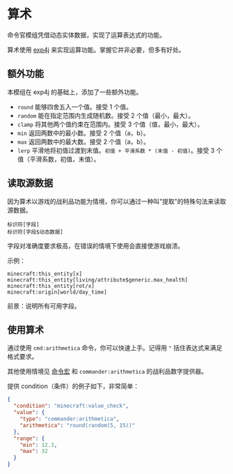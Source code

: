 # 算术

命令官模组凭借动态实体数据，实现了运算表达式的功能。

算术使用 [exp4j](https://www.objecthunter.net/exp4j/index.html) 来实现运算功能。掌握它并非必要，但多有好处。

## 额外功能

本模组在 exp4j 的基础上，添加了一些额外功能。

- `round` 能够四舍五入一个值。接受 1 个值。
- `random` 能在指定范围内生成随机数。接受 2 个值（最小，最大）。
- `clamp` 将其他两个值约束在范围内。接受 3 个值（值，最小，最大）。
- `min` 返回两数中的最小数。接受 2 个值（a，b）。
- `max` 返回两数中的最大数。接受 2 个值（a，b）。
- `lerp` 平滑地将初值过渡到末值。`初值 + 平滑系数 * (末值 - 初值)`。接受 3 个值（平滑系数，初值，末值）。

## 读取源数据

因为算术以游戏的战利品功能为情境，你可以通过一种叫"提取"的特殊句法来读取源数据。
```
标识符[字段]
标识符[字段$动态数据]
```
字段对准确度要求极高，在错误的情境下使用会直接使游戏崩溃。

示例：
```
minecraft:this_entity[x]
minecraft:this_entity[living/attribute$generic.max_health]
minecraft:this_entity[rot/x]
minecraft:origin[world/day_time]
```

前景：说明所有可用字段。

## 使用算术

通过使用 `cmd:arithmetica` 命令，你可以快速上手。记得用 `"` 括住表达式来满足格式要求。

其他使用情境见 [命令宏](Commands#command-macros) 和 `commander:arithmetica` 的战利品数字提供器。

提供 condition（条件）的例子如下，非常简单：

```json
{
  "condition": "minecraft:value_check",
  "value": {
    "type": "commander:arithmetica",
    "arithmetica": "round(random(5, 15))"
  },
  "range": {
    "min": 12.3,
    "max": 32
  }
}
```
